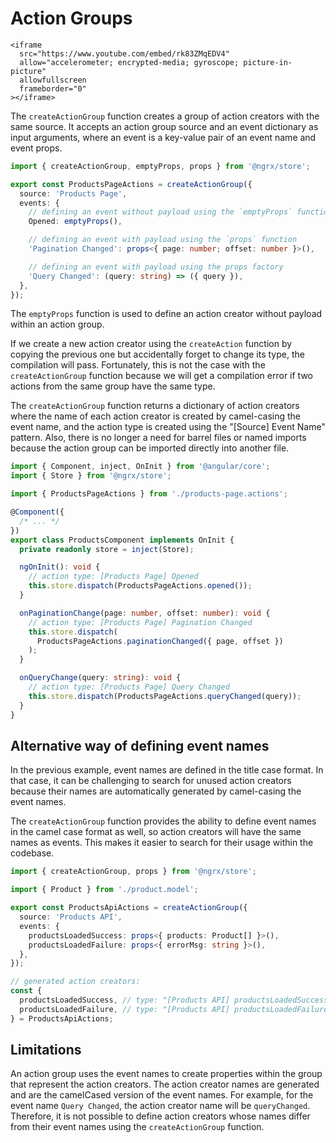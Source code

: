 # Action Groups

<div class="video-container">
  <div class="video-responsive-wrapper">

    <iframe
      src="https://www.youtube.com/embed/rk83ZMqEDV4"
      allow="accelerometer; encrypted-media; gyroscope; picture-in-picture"
      allowfullscreen
      frameborder="0"
    ></iframe>

  </div>
</div>

The `createActionGroup` function creates a group of action creators with the same source.
It accepts an action group source and an event dictionary as input arguments, where an event is a key-value pair of an event name and event props.

<ngrx-code-example header="products-page.actions.ts">

```ts
import { createActionGroup, emptyProps, props } from '@ngrx/store';

export const ProductsPageActions = createActionGroup({
  source: 'Products Page',
  events: {
    // defining an event without payload using the `emptyProps` function
    Opened: emptyProps(),

    // defining an event with payload using the `props` function
    'Pagination Changed': props<{ page: number; offset: number }>(),

    // defining an event with payload using the props factory
    'Query Changed': (query: string) => ({ query }),
  },
});
```

</ngrx-code-example>

<ngrx-docs-alert type="help">

The `emptyProps` function is used to define an action creator without payload within an action group.

</ngrx-docs-alert>

If we create a new action creator using the `createAction` function by copying the previous one but accidentally forget to change its type, the compilation will pass.
Fortunately, this is not the case with the `createActionGroup` function because we will get a compilation error if two actions from the same group have the same type.

The `createActionGroup` function returns a dictionary of action creators where the name of each action creator is created by camel-casing the event name, and the action type is created using the "[Source] Event Name" pattern.
Also, there is no longer a need for barrel files or named imports because the action group can be imported directly into another file.

<ngrx-code-example header="products.component.ts">

```ts
import { Component, inject, OnInit } from '@angular/core';
import { Store } from '@ngrx/store';

import { ProductsPageActions } from './products-page.actions';

@Component({
  /* ... */
})
export class ProductsComponent implements OnInit {
  private readonly store = inject(Store);

  ngOnInit(): void {
    // action type: [Products Page] Opened
    this.store.dispatch(ProductsPageActions.opened());
  }

  onPaginationChange(page: number, offset: number): void {
    // action type: [Products Page] Pagination Changed
    this.store.dispatch(
      ProductsPageActions.paginationChanged({ page, offset })
    );
  }

  onQueryChange(query: string): void {
    // action type: [Products Page] Query Changed
    this.store.dispatch(ProductsPageActions.queryChanged(query));
  }
}
```

</ngrx-code-example>

## Alternative way of defining event names

In the previous example, event names are defined in the title case format.
In that case, it can be challenging to search for unused action creators because their names are automatically generated by camel-casing the event names.

The `createActionGroup` function provides the ability to define event names in the camel case format as well, so action creators will have the same names as events.
This makes it easier to search for their usage within the codebase.

<ngrx-code-example header="products-api.actions.ts">

```ts
import { createActionGroup, props } from '@ngrx/store';

import { Product } from './product.model';

export const ProductsApiActions = createActionGroup({
  source: 'Products API',
  events: {
    productsLoadedSuccess: props<{ products: Product[] }>(),
    productsLoadedFailure: props<{ errorMsg: string }>(),
  },
});

// generated action creators:
const {
  productsLoadedSuccess, // type: "[Products API] productsLoadedSuccess"
  productsLoadedFailure, // type: "[Products API] productsLoadedFailure"
} = ProductsApiActions;
```

</ngrx-code-example>

## Limitations

An action group uses the event names to create properties within the group that represent the action creators.
The action creator names are generated and are the camelCased version of the event names.
For example, for the event name `Query Changed`, the action creator name will be `queryChanged`.
Therefore, it is not possible to define action creators whose names differ from their event names using the `createActionGroup` function.
